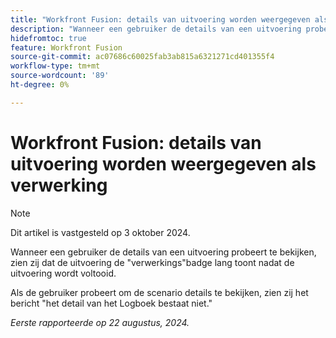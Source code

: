 ```yaml
---
title: "Workfront Fusion: details van uitvoering worden weergegeven als verwerking"
description: "Wanneer een gebruiker de details van een uitvoering probeert te bekijken, zien zij dat de uitvoering de verwerkingsbadge lang na de uitvoering toont."
hidefromtoc: true
feature: Workfront Fusion
source-git-commit: ac07686c60025fab3ab815a6321271cd401355f4
workflow-type: tm+mt
source-wordcount: '89'
ht-degree: 0%

---
```



# Workfront Fusion: details van uitvoering worden weergegeven als verwerking

>[!NOTE]
>
>Dit artikel is vastgesteld op 3 oktober 2024.

Wanneer een gebruiker de details van een uitvoering probeert te bekijken, zien zij dat de uitvoering de &quot;verwerkings&quot;badge lang toont nadat de uitvoering wordt voltooid.

Als de gebruiker probeert om de scenario details te bekijken, zien zij het bericht &quot;het detail van het Logboek bestaat niet.&quot;

_Eerste rapporteerde op 22 augustus, 2024._
